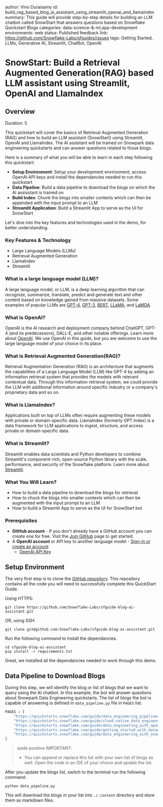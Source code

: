 author: Vino Duraisamy
id: build_rag_based_blog_ai_assistant_using_streamlit_openai_and_llamaindex
summary: This guide will provide step-by-step details for building an LLM chatbot called SnowStart that answers questions based on Snowflake Quickstart Blogs
categories: data-science-&-ml,app-development
environments: web
status: Published
feedback link: https://github.com/Snowflake-Labs/sfguides/issues
tags: Getting Started, LLMs, Generative AI, Streamlit, ChatBot, OpenAI

# SnowStart: Build a Retrieval Augmented Generation(RAG) based LLM assistant using  Streamlit, OpenAI and LlamaIndex
<!-- ------------------------ -->
## Overview

Duration: 5

This quickstart will cover the basics of Retrieval Augmented Generation (RAG) and how to build an LLM assistant (SnowStart) using Streamlit, OpenAI and LlamaIndex. The AI assistant will be trained on Snowpark data engineering quickstarts and can answer questions related to those blogs.

Here is a summary of what you will be able to learn in each step following this quickstart:

- **Setup Environment**: Setup your development environment, access OpenAI API keys and install the dependancies needed to run this quickstart
- **Data Pipeline**: Build a data pipeline to download the blogs on which the AI assisstant is trained on
- **Build Index**: Chunk the blogs into smaller contexts which can then be appended with the input prompt to an LLM
- **Streamlit Application**: Build a Streamlit App to serve as the UI for SnowStart

Let's dive into the key features and technologies used in the demo, for better understanding.

### Key Features & Technology

- Large Language Models (LLMs)
- Retrieval Augmented Generation
- LlamaIndex
- Streamlit

### What is a large language model (LLM)?

A large language model, or LLM, is a deep learning algorithm that can recognize, summarize, translate, predict and generate text and other content based on knowledge gained from massive datasets. Some examples of popular LLMs are [GPT-4](https://openai.com/research/gpt-4), [GPT-3](https://openai.com/blog/gpt-3-apps), [BERT](https://cloud.google.com/ai-platform/training/docs/algorithms/bert-start), [LLaMA](https://ai.facebook.com/blog/large-language-model-llama-meta-ai/), and [LaMDA](https://blog.google/technology/ai/lamda/).

### What is OpenAI?

OpenAI is the AI research and deployment company behind ChatGPT, GPT-4 (and its predecessors), DALL-E, and other notable offerings. Learn more about [OpenAI](https://openai.com/). We use OpenAI in this guide, but you are welcome to use the large language model of your choice in its place.

### What is Retrieval Augmented Generation(RAG)?

Retrieval Augmentation Generation (RAG) is an architecture that augments the capabilities of a Large Language Model (LLM) like GPT-4 by adding an information retrieval system that provides the models with relevant contextual data. Through this information retrieval system, we could provide the LLM with additional information around specific industry or a company's proprietary data and so on.

### What is LlamaIndex?

Applications built on top of LLMs often require augmenting these models with private or domain-specific data. LlamaIndex (formerly GPT Index) is a data framework for LLM applications to ingest, structure, and access private or domain-specific data.

### What is Streamlit?

Streamlit enables data scientists and Python developers to combine Streamlit's component-rich, open-source Python library with the scale, performance, and security of the Snowflake platform. Learn more about [Streamlit](https://streamlit.io/).

### What You Will Learn?

- How to build a data pipeline to download the blogs for retrieval
- How to chuck the blogs into smaller contexts which can then be augmented with the input prompt to an LLM
- How to build a Streamlit App to serve as the UI for SnowStart bot

### Prerequisites

- **GitHub account** - If you don't already have a GitHub account you can create one for free. Visit the [Join GitHub](https://github.com/signup) page to get started.
- A **OpenAI account** or API key to another language model - [Sign-in or create an account](https://openai.com/)
  - [OpenAI API Key](https://platform.openai.com/account/api-keys)

<!-- ------------------------ -->

## Setup Environment

The very first step is to clone the [GitHub repository](https://github.com/Snowflake-Labs/sfguide-blog-ai-assistant). This repository contains all the code you will need to successfully complete this QuickStart Guide.

Using HTTPS:

```shell
git clone https://github.com/Snowflake-Labs/sfguide-blog-ai-assistant.git
```

OR, using SSH:

```shell
git clone git@github.com:Snowflake-Labs/sfguide-blog-ai-assistant.git
```

Run the following command to install the dependancies.

```shell
cd sfguide-blog-ai-assistant 
pip install -r requirements.txt
```

Great, we installed all the dependancies needed to work through this demo.

<!-- ------------------------ -->

## Data Pipeline to Download Blogs

During this step, we will identify the blog or list of blogs that we want to query using the AI chatbot. In this example, the bot will answer questions about Snowpark Data Engineering quickstarts. The list of blogs the bot is capable of answering is defined in `data_pipeline.py` file in `PAGES` list.

```python
PAGES = [
    "https://quickstarts.snowflake.com/guide/data_engineering_pipelines_with_snowpark_python",
    "https://quickstarts.snowflake.com/guide/cloud_native_data_engineering_with_matillion_and_snowflake",
    "https://quickstarts.snowflake.com/guide/data_engineering_with_apache_airflow",
    "https://quickstarts.snowflake.com/guide/getting_started_with_dataengineering_ml_using_snowpark_python",
    "https://quickstarts.snowflake.com/guide/data_engineering_with_snowpark_python_and_dbt"
]
```

> aside positive
> IMPORTANT:
>
> - You can append or replace this list with your own list of blogs as well. Open the code in an IDE of your choice and update the list.

After you update the blogs list, switch to the terminal run the following command:

```shell
python data_pipeline.py
```

This will download the blogs in your list into  `./.content` directory and store them as markdown files.

<!-- ------------------------ -->
